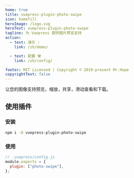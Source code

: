 ```yaml
---
home: true
title: vuepress-plugin-photo-swipe
icon: homefill
heroImage: /logo.svg
heroText: vuepress-plugin-photo-swipe
tagline: 为 Vuepress 提供图片预览支持
action:
  - text: 演示 💡
    link: /zh/demo/

  - text: 配置 🛠
    link: /zh/config/

footer: MIT Licensed | Copyright © 2019-present Mr.Hope
copyrightText: false
---
```


让您的图像支持预览，缩放，共享，滑动查看和下载。

## 使用插件

### 安装

```bash
npm i -D vuepress-plugin-photo-swipe
```

### 使用

```js
// .vuepress/config.js
module.exports = {
  plugin: ["photo-swipe"],
};
```
